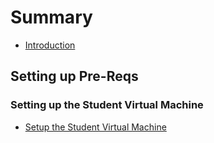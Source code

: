 # Summary

* [Introduction](README.md)

## Setting up Pre-Reqs

### Setting up the Student Virtual Machine

* [Setup the Student Virtual Machine](docs/1.md)
